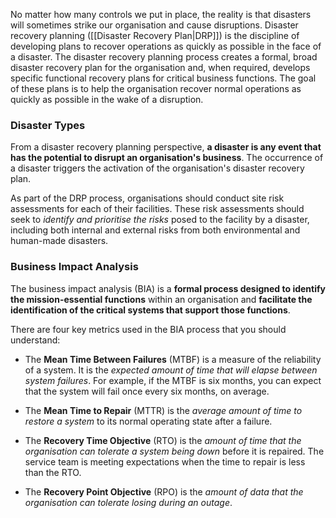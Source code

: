 
No matter how many controls we put in place, the reality is that disasters will sometimes strike our organisation and cause disruptions. Disaster recovery planning ([[Disaster Recovery Plan|DRP]]) is the discipline of developing plans to recover operations as quickly as possible in the face of a disaster. The disaster recovery planning process creates a formal, broad disaster recovery plan for the organisation and, when required, develops specific functional recovery plans for critical business functions. The goal of these plans is to help the organisation recover normal operations as quickly as possible in the wake of a disruption.

### Disaster Types

From a disaster recovery planning perspective, **a disaster is any event that has the potential to disrupt an organisation's business**. The occurrence of a disaster triggers the activation of the organisation's disaster recovery plan.

As part of the DRP process, organisations should conduct site risk assessments for each of their facilities. These risk assessments should seek to *identify and prioritise the risks* posed to the facility by a disaster, including both internal and external risks from both environmental and human-made disasters.

### Business Impact Analysis

The business impact analysis (BIA) is a **formal process designed to identify the mission-essential functions** within an organisation and **facilitate the identification of the critical systems that support those functions**.

There are four key metrics used in the BIA process that you should understand:

- The **Mean Time Between Failures** (MTBF) is a measure of the reliability of a system. It is the *expected amount of time that will elapse between system failures*. For example, if the MTBF is six months, you can expect that the system will fail once every six months, on average.
  
- The **Mean Time to Repair** (MTTR) is the *average amount of time to restore a system* to its normal operating state after a failure.
  
- The **Recovery Time Objective** (RTO) is the *amount of time that the organisation can tolerate a system being down* before it is repaired. The service team is meeting expectations when the time to repair is less than the RTO.
  
- The **Recovery Point Objective** (RPO) is the *amount of data that the organisation can tolerate losing during an outage*.

